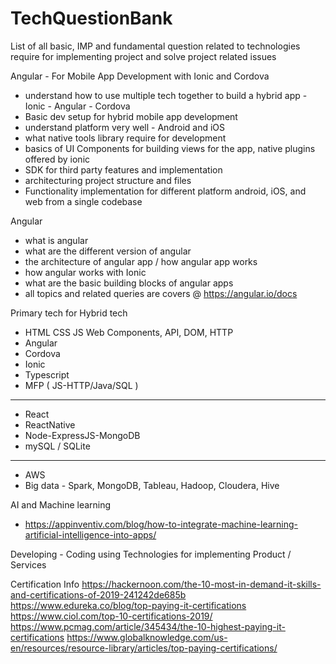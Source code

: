 # TechQuestionBank
List of all basic, IMP and fundamental question related to technologies require for implementing project and solve project related issues

Angular - For Mobile App Development with Ionic and Cordova 
- understand how to use multiple tech together to build a hybrid app - Ionic - Angular - Cordova 
- Basic dev setup for hybrid mobile app development
- understand platform very well - Android and iOS
- what native tools library require for development
- basics of UI Components for building views for the app, native plugins offered by ionic
- SDK for third party features and implementation
- architecturing project structure and files
- Functionality implementation for different platform android, iOS, and web from a single codebase

Angular
- what is angular
- what are the different version of angular
- the architecture of angular app / how angular app works
- how angular works with Ionic
- what are the basic building blocks of angular apps
- all topics and related queries are covers @ https://angular.io/docs

Primary tech for Hybrid tech
- HTML CSS JS Web Components, API, DOM, HTTP
- Angular
- Cordova
- Ionic
- Typescript
- MFP ( JS-HTTP/Java/SQL )
----------------------------
- React
- ReactNative
- Node-ExpressJS-MongoDB
- mySQL / SQLite

-------------------------------
- AWS
- Big data - Spark, MongoDB, Tableau, Hadoop, Cloudera, Hive

AI and Machine learning
- https://appinventiv.com/blog/how-to-integrate-machine-learning-artificial-intelligence-into-apps/

Developing - Coding using Technologies for implementing Product / Services

Certification Info
https://hackernoon.com/the-10-most-in-demand-it-skills-and-certifications-of-2019-241242de685b
https://www.edureka.co/blog/top-paying-it-certifications
https://www.ciol.com/top-10-certifications-2019/
https://www.pcmag.com/article/345434/the-10-highest-paying-it-certifications
https://www.globalknowledge.com/us-en/resources/resource-library/articles/top-paying-certifications/








